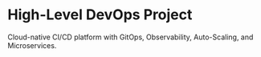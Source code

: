 # High-Level DevOps Project

Cloud-native CI/CD platform with GitOps, Observability, Auto-Scaling, and Microservices.